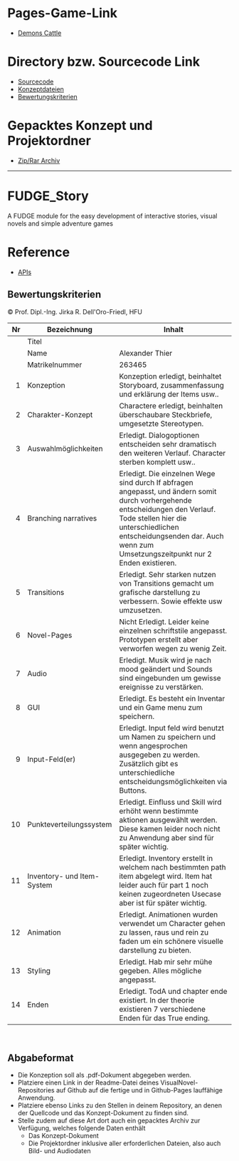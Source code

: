 
# Pages-Game-Link

- [Demons Cattle](https://xanderthier.github.io/VisualNovel/Template)


# Directory bzw. Sourcecode Link

- [Sourcecode](https://github.com/Xanderthier/VisualNovel/tree/main/Template)
- [Konzeptdateien](https://github.com/Xanderthier/VisualNovel/tree/main/Template/Konzeption)
- [Bewertungskriterien](https://github.com/Xanderthier/VisualNovel/blob/main/README.md)


# Gepacktes Konzept und Projektordner

- [Zip/Rar Archiv](https://github.com/Xanderthier/VisualNovel/tree/main/Template/GepackteDateien)








------------------------------------------------------------------------------------------------
# FUDGE_Story
A FUDGE module for the easy development of interactive stories, visual novels and simple adventure games


# Reference
- [APIs](https://jirkadelloro.github.io/FUDGE_Story/Documentation/Reference/#fudge-story-reference)

## Bewertungskriterien
© Prof. Dipl.-Ing. Jirka R. Dell'Oro-Friedl, HFU

| Nr | Bezeichnung           | Inhalt                                                                                                                                                                                                                                                                         |
|---:|-----------------------|--------------------------------------------------------------------------------------------------------------------------------------------------------------------------------------------------------------------------------------------------------------------------------|
|    | Titel                 | 
|    | Name                  | Alexander Thier
|    | Matrikelnummer        | 263465
|  1 | Konzeption     | Konzeption erledigt, beinhaltet Storyboard, zusammenfassung und erklärung der Items usw..                                                                                                                            |
|  2 | Charakter-Konzept     | Charactere erledigt, beinhalten überschaubare Steckbriefe, umgesetzte Stereotypen.                                                                                                                                                                                |
|  3 | Auswahlmöglichkeiten | Erledigt. Dialogoptionen entscheiden sehr dramatisch den weiteren Verlauf. Character sterben komplett usw..                                                                                                                                                     |
|  4 | Branching narratives      | Erledigt. Die einzelnen Wege sind durch If abfragen angepasst, und ändern somit durch vorhergehende entscheidungen den Verlauf. Tode stellen hier die unterschiedlichen entscheidungsenden dar. Auch wenn zum Umsetzungszeitpunkt nur 2 Enden existieren.                                                                                                                                                           |
|  5 | Transitions            | Erledigt. Sehr starken nutzen von Transitions gemacht um grafische darstellung zu verbessern. Sowie effekte usw umzusetzen.                                                                                                                                                      |
|  6 | Novel-Pages            | Nicht Erledigt. Leider keine einzelnen schriftstile angepasst. Prototypen erstellt aber verworfen wegen zu wenig Zeit.                                                                                                                                                          |
|  7 |         Audio         | Erledigt. Musik wird je nach mood geändert und Sounds sind eingebunden um gewisse ereignisse zu verstärken.                                                                                                                                                     |
|  8 |         GUI            | Erledigt. Es besteht ein Inventar und ein Game menu zum speichern.                                                                                                                                                                   |
|  9 | Input-Feld(er)          | Erledigt. Input feld wird benutzt um Namen zu speichern und wenn angesprochen ausgegeben zu werden. Zusätzlich gibt es unterschiedliche entscheidungsmöglichkeiten via Buttons.                                                                                                                                                                  |
|  10 | Punkteverteilungssystem     | Erledigt. Einfluss und Skill wird erhöht wenn bestimmte aktionen ausgewählt werden. Diese kamen leider noch nicht zu Anwendung aber sind für später wichtig.                                                                                                                                                          |
|  11 | Inventory- und Item-System     | Erledigt. Inventory erstellt in welchem nach bestimmten path item abgelegt wird. Item hat leider auch für part 1 noch keinen zugeordneten Usecase aber ist für später wichtig.                                                                                                                                                                 |
| 12 | Animation     | Erledigt. Animationen wurden verwendet um Character gehen zu lassen, raus und rein zu faden um ein schönere visuelle darstellung zu bieten.                                                                                                                                                                 |
| 13 | Styling          | Erledigt. Hab mir sehr mühe gegeben. Alles mögliche angepasst.                                                                                                                                                                                 |
| 14 | Enden          | Erledigt. TodA und chapter ende existiert. In der theorie existieren 7 verschiedene Enden für das True ending.                                                                                                                                                                                  |
<br>

##  Abgabeformat

* Die Konzeption soll als .pdf-Dokument abgegeben werden.
* Platziere einen Link in der Readme-Datei deines VisualNovel-Repositories auf Github auf die fertige und in Github-Pages lauffähige Anwendung.
* Platziere ebenso Links zu den Stellen in deinem Repository, an denen der Quellcode und das Konzept-Dokument zu finden sind.
* Stelle zudem auf diese Art dort auch ein gepacktes Archiv zur Verfügung, welches folgende Daten enthält
  * Das Konzept-Dokument 
  * Die Projektordner inklusive aller erforderlichen Dateien, also auch Bild- und Audiodaten
